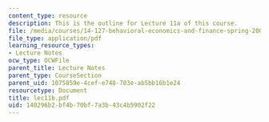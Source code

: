 ```yaml
---
content_type: resource
description: This is the outline for Lecture 11a of this course.
file: /media/courses/14-127-behavioral-economics-and-finance-spring-2004/140296b2bf4b70bf7a3b43c4b5902f22_lec11b.pdf
file_type: application/pdf
learning_resource_types:
- Lecture Notes
ocw_type: OCWFile
parent_title: Lecture Notes
parent_type: CourseSection
parent_uid: 1075859e-4cef-e748-703e-ab5bb16b1e24
resourcetype: Document
title: lec11b.pdf
uid: 140296b2-bf4b-70bf-7a3b-43c4b5902f22
---
```

